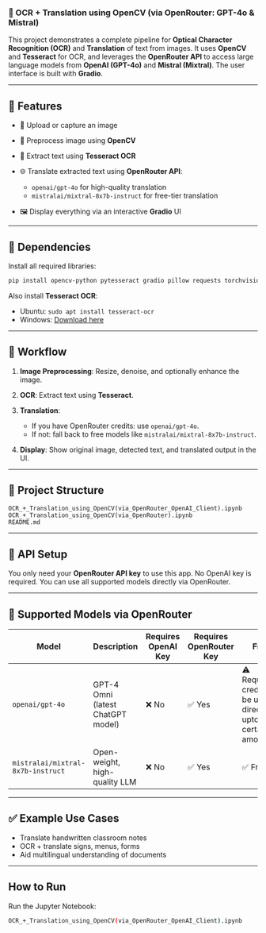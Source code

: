 ### 📘 OCR + Translation using OpenCV (via OpenRouter: GPT-4o & Mistral)

This project demonstrates a complete pipeline for **Optical Character Recognition (OCR)** and **Translation** of text from images. It uses **OpenCV** and **Tesseract** for OCR, and leverages the **OpenRouter API** to access large language models from **OpenAI (GPT-4o)** and **Mistral (Mixtral)**. The user interface is built with **Gradio**.

---

## 🔧 Features

* 📸 Upload or capture an image
* 🧹 Preprocess image using **OpenCV**
* 🧠 Extract text using **Tesseract OCR**
* 🌐 Translate extracted text using **OpenRouter API**:

  * `openai/gpt-4o` for high-quality translation
  * `mistralai/mixtral-8x7b-instruct` for free-tier translation
* 🖼️ Display everything via an interactive **Gradio** UI

---

## 🧪 Dependencies

Install all required libraries:

```bash
pip install opencv-python pytesseract gradio pillow requests torchvision openai
```

Also install **Tesseract OCR**:

* Ubuntu: `sudo apt install tesseract-ocr`
* Windows: [Download here](https://tesseract-ocr.github.io/)

---

## 🧠 Workflow

1. **Image Preprocessing**: Resize, denoise, and optionally enhance the image.
2. **OCR**: Extract text using **Tesseract**.
3. **Translation**:

   * If you have OpenRouter credits: use `openai/gpt-4o`.
   * If not: fall back to free models like `mistralai/mixtral-8x7b-instruct`.
4. **Display**: Show original image, detected text, and translated output in the UI.

---

## 📁 Project Structure

```
OCR_+_Translation_using_OpenCV(via_OpenRouter_OpenAI_Client).ipynb
OCR_+_Translation_using_OpenCV(via_OpenRouter).ipynb
README.md
```

---

## 🔑 API Setup

You only need your **OpenRouter API key** to use this app.
No OpenAI key is required. You can use all supported models directly via OpenRouter.

---

## 🔁 Supported Models via OpenRouter

| Model                             | Description                       | Requires OpenAI Key | Requires OpenRouter Key | Free?               |
| --------------------------------- | --------------------------------- | ------------------- | ----------------------- | ------------------- |
| `openai/gpt-4o`                   | GPT-4 Omni (latest ChatGPT model) | ❌ No                | ✅ Yes                   | ⚠️ Requires credits(can be used directly upto a certain amount) |
| `mistralai/mixtral-8x7b-instruct` | Open-weight, high-quality LLM     | ❌ No                | ✅ Yes                   | ✅ Free              |

---

## ✅ Example Use Cases

* Translate handwritten classroom notes
* OCR + translate signs, menus, forms
* Aid multilingual understanding of documents

---

##  How to Run

Run the Jupyter Notebook:

```bash
OCR_+_Translation_using_OpenCV(via_OpenRouter_OpenAI_Client).ipynb
```
